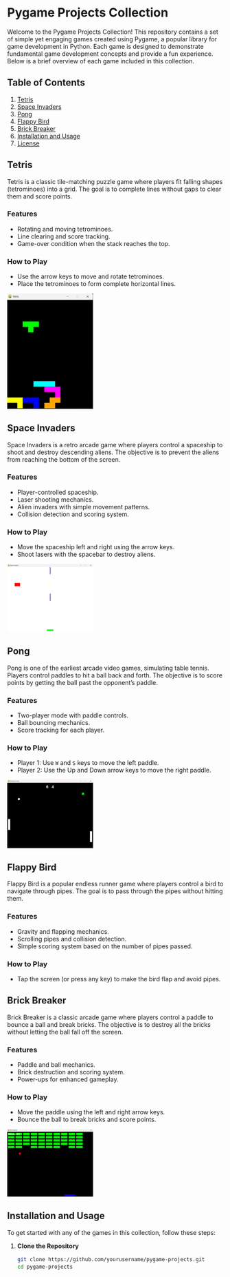# Pygame Projects Collection

Welcome to the Pygame Projects Collection! This repository contains a set of simple yet engaging games created using Pygame, a popular library for game development in Python. Each game is designed to demonstrate fundamental game development concepts and provide a fun experience. Below is a brief overview of each game included in this collection.

## Table of Contents

1. [Tetris](#tetris)
2. [Space Invaders](#space-invaders)
3. [Pong](#pong)
4. [Flappy Bird](#flappy-bird)
5. [Brick Breaker](#brick-breaker)
6. [Installation and Usage](#installation-and-usage)
7. [License](#license)

## Tetris

Tetris is a classic tile-matching puzzle game where players fit falling shapes (tetrominoes) into a grid. The goal is to complete lines without gaps to clear them and score points.

### Features
- Rotating and moving tetrominoes.
- Line clearing and score tracking.
- Game-over condition when the stack reaches the top.

### How to Play
- Use the arrow keys to move and rotate tetrominoes.
- Place the tetrominoes to form complete horizontal lines.

<img src="Tetris_game.png" alt="Python for Beginners" width="200">


## Space Invaders

Space Invaders is a retro arcade game where players control a spaceship to shoot and destroy descending aliens. The objective is to prevent the aliens from reaching the bottom of the screen.

### Features
- Player-controlled spaceship.
- Laser shooting mechanics.
- Alien invaders with simple movement patterns.
- Collision detection and scoring system.

### How to Play
- Move the spaceship left and right using the arrow keys.
- Shoot lasers with the spacebar to destroy aliens.

<img src="space_invaders_game.png" alt="Python for Beginners" width="200">

## Pong

Pong is one of the earliest arcade video games, simulating table tennis. Players control paddles to hit a ball back and forth. The objective is to score points by getting the ball past the opponent’s paddle.

### Features
- Two-player mode with paddle controls.
- Ball bouncing mechanics.
- Score tracking for each player.

### How to Play
- Player 1: Use `W` and `S` keys to move the left paddle.
- Player 2: Use the Up and Down arrow keys to move the right paddle.

<img src="pong_game.png" alt="Python for Beginners" width="200">

## Flappy Bird

Flappy Bird is a popular endless runner game where players control a bird to navigate through pipes. The goal is to pass through the pipes without hitting them.

### Features
- Gravity and flapping mechanics.
- Scrolling pipes and collision detection.
- Simple scoring system based on the number of pipes passed.

### How to Play
- Tap the screen (or press any key) to make the bird flap and avoid pipes.

## Brick Breaker

Brick Breaker is a classic arcade game where players control a paddle to bounce a ball and break bricks. The objective is to destroy all the bricks without letting the ball fall off the screen.

### Features
- Paddle and ball mechanics.
- Brick destruction and scoring system.
- Power-ups for enhanced gameplay.

### How to Play
- Move the paddle using the left and right arrow keys.
- Bounce the ball to break bricks and score points.

<img src="brick_breaker.png" alt="Python for Beginners" width="200">

## Installation and Usage

To get started with any of the games in this collection, follow these steps:

1. **Clone the Repository**
   ```bash
   git clone https://github.com/yourusername/pygame-projects.git
   cd pygame-projects
